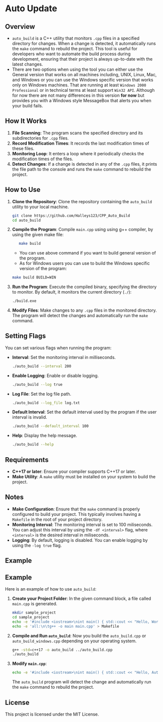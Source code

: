 # Auto Update

## Overview

- `auto_build` is a C++ utility that monitors `.cpp` files in a specified directory for changes. When a change is detected, it automatically runs the `make` command to rebuild the project. This tool is useful for developers who want to automate the build process during development, ensuring that their project is always up-to-date with the latest changes.
- There are two options when using the tool you can either use the General version that works on all machines including, UNIX, Linux, Mac, and Windows or you can use the Windows specific version that works only on Windows machines. That are running at least `Windows 2000 Professional` or in technical terms at least support `Win32 API`. Although for now there are not many differences in this version **for now** but provides you with a Windows style MessageBox that alerts you when your build fails.

## How It Works

1. **File Scanning**: The program scans the specified directory and its subdirectories for `.cpp` files.
2. **Record Modification Times**: It records the last modification times of these files.
3. **Monitoring Loop**: It enters a loop where it periodically checks the modification times of the files.
4. **Detect Changes**: If a change is detected in any of the `.cpp` files, it prints the file path to the console and runs the `make` command to rebuild the project.

## How to Use

1. **Clone the Repository**: Clone the repository containing the `auto_build` utility to your local machine.
   ```sh
   git clone https://github.com/Halleys123/CPP_Auto_Build
   cd auto_build
   ```
2. **Compile the Program**: Compile `main.cpp` using using g++ compiler, by using the given make file:
   ```sh
      make build
   ```
   - You can use above command if you want to build general version of the program.
   - As for Windows users you can use to build the Windows specific version of the program:
   ```sh
   make build BUILD=WIN
   ```
3. **Run the Program**: Execute the compiled binary, specifying the directory to monitor. By default, it monitors the current directory (`./`):
   ```sh
   ./build.exe
   ```
4. **Modify Files**: Make changes to any `.cpp` files in the monitored directory. The program will detect the changes and automatically run the `make` command.

## Setting Flags

You can set various flags when running the program:

- **Interval**: Set the monitoring interval in milliseconds.
  ```sh
  ./auto_build --interval 200
  ```
- **Enable Logging**: Enable or disable logging.
  ```sh
  ./auto_build --log true
  ```
- **Log File**: Set the log file path.
  ```sh
  ./auto_build --log_file log.txt
  ```
- **Default Interval**: Set the default interval used by the program if the user interval is invalid.
  ```sh
  ./auto_build --default_interval 100
  ```
- **Help**: Display the help message.
  ```sh
  ./auto_build --help
  ```

## Requirements

- **C++17 or later**: Ensure your compiler supports C++17 or later.
- **Make Utility**: A `make` utility must be installed on your system to build the project.

## Notes

- **Make Configuration**: Ensure that the `make` command is properly configured to build your project. This typically involves having a `Makefile` in the root of your project directory.
- **Monitoring Interval**: The monitoring interval is set to 100 miliseconds. You can adjust this interval by using the `-df <interval>` flag, where `<interval>` is the desired interval in miliseconds.
- **Logging**: By default, logging is disabled. You can enable logging by using the `-log true` flag.

## Example

## Example

Here is an example of how to use `auto_build`:

1. **Create your Project Folder**: In the given command block, a file called `main.cpp` is generated.
   ```sh
   mkdir sample_project
   cd sample_project
   echo -e '#include <iostream>\nint main() { std::cout << "Hello, World!"; return 0; }' > main.cpp
   echo -e 'all:\n\tg++ -o main main.cpp' > Makefile
   ```
2. **Compile and Run `auto_build`**: Now you build the `auto_build.cpp` or `auto_build_windows.cpp` depending on your operating system.
   ```sh
   g++ -std=c++17 -o auto_build ../auto_build.cpp
   ./auto_build
   ```
3. **Modify `main.cpp`**:
   ```sh
   echo -e '#include <iostream>\nint main() { std::cout << "Hello, Auto Update!"; return 0; }' > main.cpp
   ```
   The `auto_build` program will detect the change and automatically run the `make` command to rebuild the project.

## License

This project is licensed under the MIT License.
